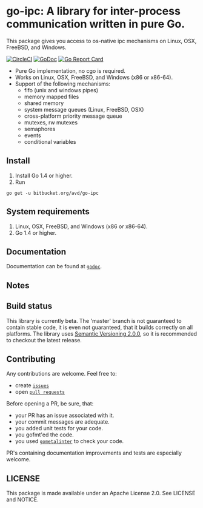# go-ipc: A library for inter-process communication written in pure Go.
This package gives you access to os-native ipc mechanisms on Linux, OSX, FreeBSD, and Windows.

[![CircleCI](https://circleci.com/bb/avd/go-ipc/tree/master.svg?style=svg)](https://circleci.com/bb/avd/go-ipc/tree/master) [![GoDoc](https://godoc.org/bitbucket.org/avd/go-ipc?status.svg)](https://godoc.org/bitbucket.org/avd/go-ipc) [![Go Report Card](https://goreportcard.com/badge/bitbucket.org/avd/go-ipc)](https://goreportcard.com/report/bitbucket.org/avd/go-ipc) 


* Pure Go implementation, no cgo is required.
* Works on Linux, OSX, FreeBSD, and Windows (x86 or x86-64).
* Support of the following mechanisms:
    - fifo (unix and windows pipes)
    - memory mapped files
    - shared memory
    - system message queues (Linux, FreeBSD, OSX)
    - cross-platform priority message queue
    - mutexes, rw mutexes
    - semaphores
    - events
    - conditional variables

## Install
1. Install Go 1.4 or higher.
2. Run
```
go get -u bitbucket.org/avd/go-ipc
```

## System requirements
1. Linux, OSX, FreeBSD, and Windows (x86 or x86-64).
2. Go 1.4 or higher.

## Documentation
Documentation can be found at [`godoc`](https://godoc.org/bitbucket.org/avd/go-ipc).

## Notes

## Build status
This library is currently beta. The 'master' branch is not guaranteed to contain stable code,
it is even not guaranteed, that it builds correctly on all platforms. The library uses
[Semantic Versioning 2.0.0](http://semver.org/), so it is recommended to checkout the latest release.

## Contributing
Any contributions are welcome.
Feel free to:

  - create [`issues`](https://bitbucket.org/avd/go-ipc/issues/new)
  - open [`pull requests`](https://bitbucket.org/avd/go-ipc/pull-requests/new)

Before opening a PR, be sure, that:

  - your PR has an issue associated with it.
  - your commit messages are adequate.
  - you added unit tests for your code.
  - you gofmt'ed the code.
  - you used [`gometalinter`](https://github.com/alecthomas/gometalinter) to check your code.

PR's containing documentation improvements and tests are especially welcome.

## LICENSE

This package is made available under an Apache License 2.0. See
LICENSE and NOTICE.